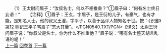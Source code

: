 　　（1）王太尉问眉子：“汝叔名士，何以不相推重？”①眉子曰：“何有名士终日妄语！”
　　【注释】①眉子：王玄，字眉子，是王衍的儿子，有豪气，也有才能，是知名人士。他的叔父王澄，字平子，以善于品评人物知名于世。按：《识鉴》第12 则记王平子骂眉子“志大其量”。</PGN0540.TXT/PGN>【译文】太尉王衍问眉子说：“你叔父是名士，你为什么不推重他？”眉子说：“哪有名士整天胡言乱语的呢！”
<br>[上一篇](26_00) [回卷首](26_00) [下一篇](26_02)
